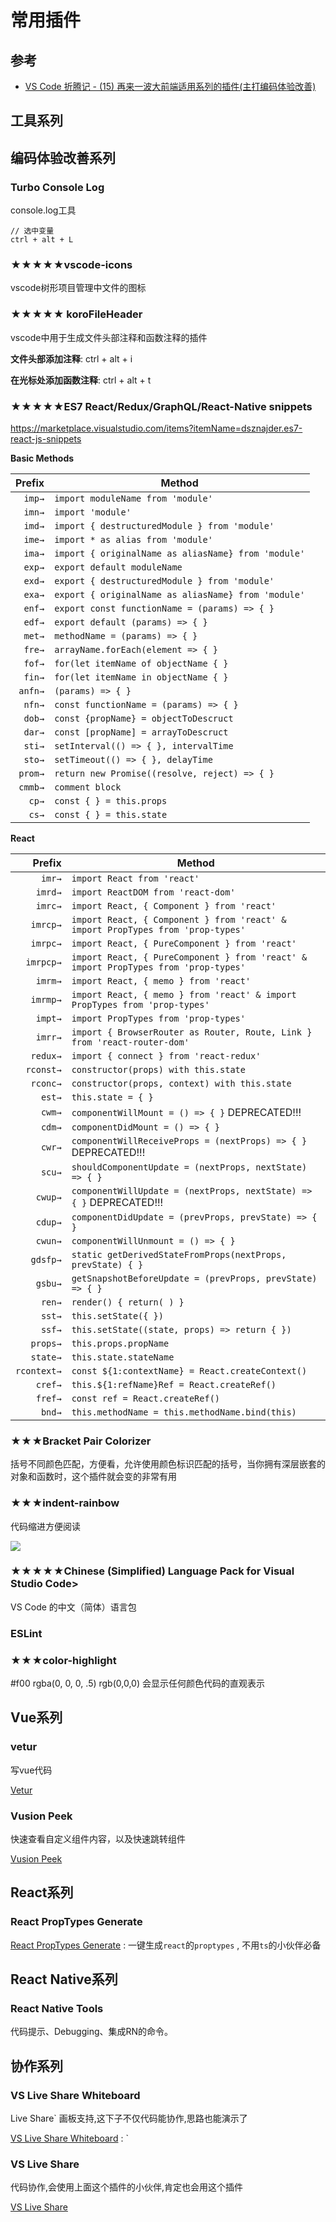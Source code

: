 # 	常用插件

## 参考

- [VS Code 折腾记 - (15) 再来一波大前端适用系列的插件(主打编码体验改善)](https://juejin.im/post/5c356b106fb9a049ef26c368)



## 工具系列





## 编码体验改善系列



### Turbo Console Log

console.log工具

```
// 选中变量
ctrl + alt + L
```



### ★★★★★vscode-icons

vscode树形项目管理中文件的图标



###  ★★★★★ koroFileHeader 

vscode中用于生成文件头部注释和函数注释的插件

**文件头部添加注释**: ctrl + alt + i

**在光标处添加函数注释**: ctrl + alt + t

###  ★★★★★ES7 React/Redux/GraphQL/React-Native snippets

<https://marketplace.visualstudio.com/items?itemName=dsznajder.es7-react-js-snippets>



**Basic Methods**

|  Prefix | Method                                              |
| ------: | --------------------------------------------------- |
|  `imp→` | `import moduleName from 'module'`                   |
|  `imn→` | `import 'module'`                                   |
|  `imd→` | `import { destructuredModule } from 'module'`       |
|  `ime→` | `import * as alias from 'module'`                   |
|  `ima→` | `import { originalName as aliasName} from 'module'` |
|  `exp→` | `export default moduleName`                         |
|  `exd→` | `export { destructuredModule } from 'module'`       |
|  `exa→` | `export { originalName as aliasName} from 'module'` |
|  `enf→` | `export const functionName = (params) => { }`       |
|  `edf→` | `export default (params) => { }`                    |
|  `met→` | `methodName = (params) => { }`                      |
|  `fre→` | `arrayName.forEach(element => { }`                  |
|  `fof→` | `for(let itemName of objectName { }`                |
|  `fin→` | `for(let itemName in objectName { }`                |
| `anfn→` | `(params) => { }`                                   |
|  `nfn→` | `const functionName = (params) => { }`              |
|  `dob→` | `const {propName} = objectToDescruct`               |
|  `dar→` | `const [propName] = arrayToDescruct`                |
|  `sti→` | `setInterval(() => { }, intervalTime`               |
|  `sto→` | `setTimeout(() => { }, delayTime`                   |
| `prom→` | `return new Promise((resolve, reject) => { }`       |
| `cmmb→` | `comment block`                                     |
|   `cp→` | `const { } = this.props`                            |
|   `cs→` | `const { } = this.state`                            |

**React**

|      Prefix | Method                                                       |
| ----------: | ------------------------------------------------------------ |
|      `imr→` | `import React from 'react'`                                  |
|     `imrd→` | `import ReactDOM from 'react-dom'`                           |
|     `imrc→` | `import React, { Component } from 'react'`                   |
|    `imrcp→` | `import React, { Component } from 'react' & import PropTypes from 'prop-types'` |
|    `imrpc→` | `import React, { PureComponent } from 'react'`               |
|   `imrpcp→` | `import React, { PureComponent } from 'react' & import PropTypes from 'prop-types'` |
|     `imrm→` | `import React, { memo } from 'react'`                        |
|    `imrmp→` | `import React, { memo } from 'react' & import PropTypes from 'prop-types'` |
|     `impt→` | `import PropTypes from 'prop-types'`                         |
|     `imrr→` | `import { BrowserRouter as Router, Route, Link } from 'react-router-dom'` |
|    `redux→` | `import { connect } from 'react-redux'`                      |
|   `rconst→` | `constructor(props) with this.state`                         |
|    `rconc→` | `constructor(props, context) with this.state`                |
|      `est→` | `this.state = { }`                                           |
|      `cwm→` | `componentWillMount = () => { }` DEPRECATED!!!               |
|      `cdm→` | `componentDidMount = () => { }`                              |
|      `cwr→` | `componentWillReceiveProps = (nextProps) => { }` DEPRECATED!!! |
|      `scu→` | `shouldComponentUpdate = (nextProps, nextState) => { }`      |
|     `cwup→` | `componentWillUpdate = (nextProps, nextState) => { }` DEPRECATED!!! |
|     `cdup→` | `componentDidUpdate = (prevProps, prevState) => { }`         |
|     `cwun→` | `componentWillUnmount = () => { }`                           |
|    `gdsfp→` | `static getDerivedStateFromProps(nextProps, prevState) { }`  |
|     `gsbu→` | `getSnapshotBeforeUpdate = (prevProps, prevState) => { }`    |
|      `ren→` | `render() { return( ) }`                                     |
|      `sst→` | `this.setState({ })`                                         |
|      `ssf→` | `this.setState((state, props) => return { })`                |
|    `props→` | `this.props.propName`                                        |
|    `state→` | `this.state.stateName`                                       |
| `rcontext→` | `const ${1:contextName} = React.createContext()`             |
|     `cref→` | `this.${1:refName}Ref = React.createRef()`                   |
|     `fref→` | `const ref = React.createRef()`                              |
|      `bnd→` | `this.methodName = this.methodName.bind(this)`               |



### ★★★Bracket Pair Colorizer

括号不同颜色匹配，方便看，允许使用颜色标识匹配的括号，当你拥有深层嵌套的对象和函数时，这个插件就会变的非常有用

###  ★★★indent-rainbow

代码缩进方便阅读

![](E:\self\mahongluRecord\notes\images\vscode_1.jpg)



### ★★★★★Chinese (Simplified) Language Pack for Visual Studio Code>

VS Code 的中文（简体）语言包



### ESLint



### ★★★color-highlight

#f00 rgba(0, 0, 0, .5)  rgb(0,0,0) 会显示任何颜色代码的直观表示



## Vue系列

### vetur

写vue代码

[Vetur](https://marketplace.visualstudio.com/items?itemName=octref.vetur)

### Vusion Peek

快速查看自定义组件内容，以及快速跳转组件

[Vusion Peek](https://marketplace.visualstudio.com/items?itemName=lingximu.vusion-peek)



## React系列

### React PropTypes Generate

[React PropTypes Generate](https://link.juejin.im/?target=https%3A%2F%2Fmarketplace.visualstudio.com%2Fitems%3FitemName%3Dsuming.react-proptypes-generate) : 一键生成`react`的`proptypes` , 不用`ts`的小伙伴必备



## React Native系列

### React Native Tools

代码提示、Debugging、集成RN的命令。



## 协作系列

### VS Live Share Whiteboard

Live Share` 画板支持,这下子不仅代码能协作,思路也能演示了

[VS Live Share Whiteboard](https://link.juejin.im/?target=https%3A%2F%2Fmarketplace.visualstudio.com%2Fitems%3FitemName%3Dlostintangent.vsls-whiteboard) : `

### VS Live Share

代码协作,会使用上面这个插件的小伙伴,肯定也会用这个插件

[VS Live Share](https://link.juejin.im/?target=https%3A%2F%2Fmarketplace.visualstudio.com%2Fitems%3FitemName%3DMS-vsliveshare.vsliveshare) 